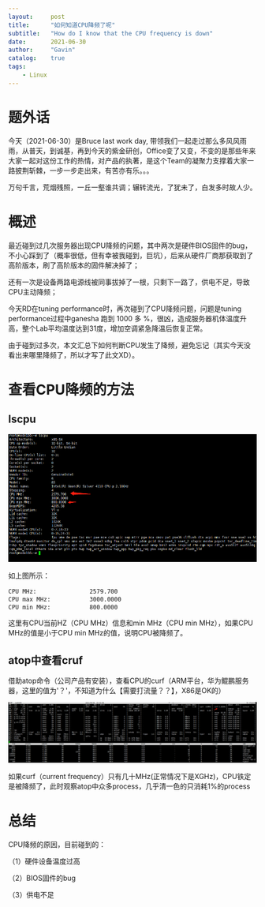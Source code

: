 ```yaml
---
layout:     post
title:      "如何知道CPU降频了呢"
subtitle:   "How do I know that the CPU frequency is down"
date:       2021-06-30
author:     "Gavin"
catalog:    true
tags:
    - Linux
---
```


# 题外话

今天（2021-06-30）是Bruce last work day, 带领我们一起走过那么多风风雨雨，从普天，到诚基，再到今天的紫金研创，Office变了又变，不变的是那些年来大家一起对这份工作的热情，对产品的执著，是这个Team的凝聚力支撑着大家一路披荆斩棘，一步一步走出来，有苦亦有乐。。。

万句千言，荒烟残照，一丘一壑谁共调；辗转流光，了犹未了，白发多时故人少。


# 概述

最近碰到过几次服务器出现CPU降频的问题，其中两次是硬件BIOS固件的bug，不小心踩到了（概率很低，但有幸被我碰到，巨坑），后来从硬件厂商那获取到了高阶版本，刷了高阶版本的固件解决掉了；

还有一次是设备两路电源线被同事拔掉了一根，只剩下一路了，供电不足，导致CPU主动降频；

今天RD在tuning performance时，再次碰到了CPU降频问题，问题是tuning performance过程中ganesha 跑到 1000 多 %，很凶，造成服务器机体温度升高，整个Lab平均温度达到31度，增加空调紧急降温后恢复正常。


由于碰到过多次，本文汇总下如何判断CPU发生了降频，避免忘记（其实今天没看出来哪里降频了，所以才写了此文XD）。


# 查看CPU降频的方法

## lscpu

<img class="shadow" src="/img/in-post/lscpu.png" width="1200">


如上图所示：

```
CPU MHz:               2579.700
CPU max MHz:           3000.0000
CPU min MHz:           800.0000
```

这里有CPU当前HZ（CPU MHz）信息和min MHz（CPU min MHz），如果CPU MHz的值是小于CPU min MHz的值，说明CPU被降频了。


## atop中查看cruf


借助atop命令（公司产品有安装），查看CPU的curf（ARM平台，华为鲲鹏服务器，这里的值为'？'，不知道为什么【需要打流量？？】，X86是OK的）

<img class="shadow" src="/img/in-post/atop_cruf.png" width="1200">


如果curf（current frequency）只有几十MHz(正常情况下是XGHz)，CPU铁定是被降频了，此时观察atop中众多process，几乎清一色的只消耗1%的process


# 总结

CPU降频的原因，目前碰到的：

（1）硬件设备温度过高

（2）BIOS固件的bug

（3）供电不足

